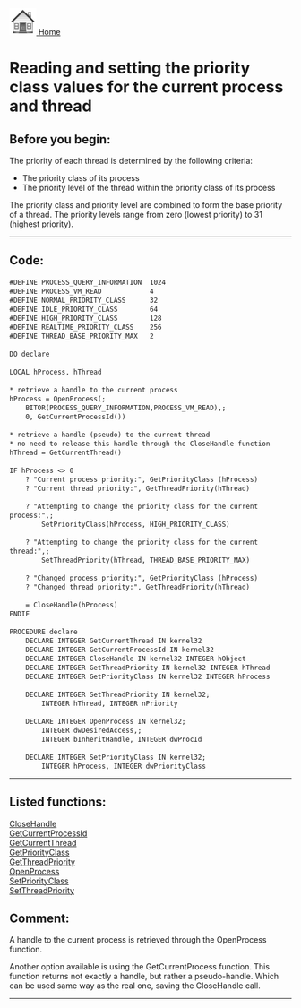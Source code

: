[<img src="../images/home.png"> Home ](https://github.com/VFPX/Win32API)  

# Reading and setting the priority class values for the current process and thread

## Before you begin:
The priority of each thread is determined by the following criteria:  
* The priority class of its process   
* The priority level of the thread within the priority class of its process   

The priority class and priority level are combined to form the base priority of a thread. The priority levels range from zero (lowest priority) to 31 (highest priority).   
  
***  


## Code:
```foxpro  
#DEFINE PROCESS_QUERY_INFORMATION  1024
#DEFINE PROCESS_VM_READ            4
#DEFINE NORMAL_PRIORITY_CLASS      32
#DEFINE IDLE_PRIORITY_CLASS        64
#DEFINE HIGH_PRIORITY_CLASS        128
#DEFINE REALTIME_PRIORITY_CLASS    256
#DEFINE THREAD_BASE_PRIORITY_MAX   2

DO declare

LOCAL hProcess, hThread

* retrieve a handle to the current process
hProcess = OpenProcess(;
	BITOR(PROCESS_QUERY_INFORMATION,PROCESS_VM_READ),;
	0, GetCurrentProcessId())

* retrieve a handle (pseudo) to the current thread
* no need to release this handle through the CloseHandle function
hThread = GetCurrentThread()

IF hProcess <> 0
	? "Current process priority:", GetPriorityClass (hProcess)
	? "Current thread priority:", GetThreadPriority(hThread)

	? "Attempting to change the priority class for the current process:",;
		SetPriorityClass(hProcess, HIGH_PRIORITY_CLASS)

	? "Attempting to change the priority class for the current thread:",;
		SetThreadPriority(hThread, THREAD_BASE_PRIORITY_MAX)

	? "Changed process priority:", GetPriorityClass (hProcess)
	? "Changed thread priority:", GetThreadPriority(hThread)

	= CloseHandle(hProcess)
ENDIF

PROCEDURE declare
	DECLARE INTEGER GetCurrentThread IN kernel32
	DECLARE INTEGER GetCurrentProcessId IN kernel32
	DECLARE INTEGER CloseHandle IN kernel32 INTEGER hObject
	DECLARE INTEGER GetThreadPriority IN kernel32 INTEGER hThread
	DECLARE INTEGER GetPriorityClass IN kernel32 INTEGER hProcess

	DECLARE INTEGER SetThreadPriority IN kernel32;
		INTEGER hThread, INTEGER nPriority

	DECLARE INTEGER OpenProcess IN kernel32;
		INTEGER dwDesiredAccess,;
		INTEGER bInheritHandle, INTEGER dwProcId

	DECLARE INTEGER SetPriorityClass IN kernel32;
		INTEGER hProcess, INTEGER dwPriorityClass  
```  
***  


## Listed functions:
[CloseHandle](../libraries/kernel32/CloseHandle.md)  
[GetCurrentProcessId](../libraries/kernel32/GetCurrentProcessId.md)  
[GetCurrentThread](../libraries/kernel32/GetCurrentThread.md)  
[GetPriorityClass](../libraries/kernel32/GetPriorityClass.md)  
[GetThreadPriority](../libraries/kernel32/GetThreadPriority.md)  
[OpenProcess](../libraries/kernel32/OpenProcess.md)  
[SetPriorityClass](../libraries/kernel32/SetPriorityClass.md)  
[SetThreadPriority](../libraries/kernel32/SetThreadPriority.md)  

## Comment:
A handle to the current process is retrieved through the OpenProcess function.   
  
Another option available is using the GetCurrentProcess function. This function returns not exactly a handle, but rather a pseudo-handle. Which can be used same way as the real one, saving the CloseHandle call.  
  
***  

